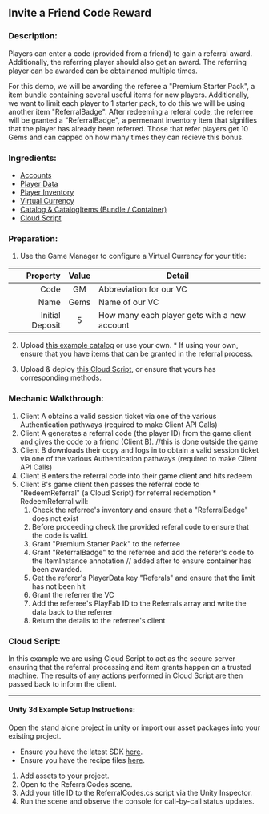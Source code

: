 ## Invite a Friend Code Reward 
### Description:
Players can enter a code (provided from a friend) to gain a referral award. Additionally, the referring player should also get an award. The referring player can be awarded can be obtainaned multiple times. 

 For this demo, we will be awarding the referee a "Premium Starter Pack", a item bundle containing several useful items for new players. Additionally, we want to limit each player to 1 starter pack, to do this we will be using another item "ReferralBadge". After redeeming a referal code, the referree will be granted a "ReferralBadge", a permenant inventory item that signifies that the player has already been referred. Those that refer players get 10 Gems and can capped on how many times they can recieve this bonus.

### Ingredients:
  * [Accounts](https://api.playfab.com/docs/building-blocks#Accounts)
  * [Player Data](https://api.playfab.com/docs/building-blocks#Player_Data)
  * [Player Inventory](https://api.playfab.com/docs/building-blocks#Player_Inventory)
  * [Virtual Currency](https://api.playfab.com/docs/building-blocks#Virtual_Currency)
  * [Catalog & CatalogItems (Bundle / Container)](https://api.playfab.com/docs/building-blocks#Catalog)
  * [Cloud Script](https://api.playfab.com/docs/building-blocks#Cloud_Script)

### Preparation:
  1. Use the Game Manager to configure a Virtual Currency for your title:

  | Property | Value | Detail
  ---: | :---: | --- 
  Code | GM | Abbreviation for our VC
  Name | Gems | Name of our VC
  Initial Deposit | 5 | How many each player gets with a new account

  2. Upload [this example catalog](/Recipes/ReferralCodes/PlayFab-JSON/Catalog.json) or use your own.
    * If using your own, ensure that you have items that can be granted in the referral process.

  3. Upload & deploy [this Cloud Script](/Recipes/ReferralCodes/CloudScript.js), or ensure that yours has corresponding methods.

### Mechanic Walkthrough:
  1. Client A obtains a valid session ticket via one of the various Authentication pathways (required to make Client API Calls)
  2. Client A generates a referral code (the player ID) from the game client and gives the code to a friend (Client B). //this is done outside the game
  3. Client B downloads their copy and logs in to obtain a valid session ticket via one of the various Authentication pathways (required to make Client API Calls)
  4. Client B enters the referral code into their game client and hits redeem
  5. Client B's game client then passes the referral code to "RedeemReferral" (a Cloud Script) for referral redemption
    * RedeemReferral will:
      1) Check the referree's inventory and ensure that a "ReferralBadge" does not exist
      2) Before proceeding check the provided referal code to ensure that the code is valid. 
      3) Grant "Premium Starter Pack" to the referree
      4) Grant "ReferralBadge" to the referree and add the referer's code to the ItemInstance annotation  // added after to ensure container has been awarded.
      5) Get the referer's PlayerData key "Referals" and ensure that the limit has not been hit
      6) Grant the referrer the VC 
      7) Add the referree's PlayFab ID to the Referrals array and write the data back to the referrer
      8) Return the details to the referree's client 

### Cloud Script:
In this example we are using Cloud Script to act as the secure server ensuring that the referral processing and item grants happen on a trusted machine. The results of any actions performed in Cloud Script are then passed back to inform the client.


----

#### Unity 3d Example Setup Instructions:
Open the stand alone project in unity or import our asset packages into your existing project.
  * Ensure you have the latest SDK [here](https://github.com/PlayFab/UnitySDK/raw/versioned/PlayFabClientSDK.unitypackage).
  * Ensure you have the recipe files [here](/Recipes/ReferralCodes/Unity3d-Example/ReferralCodesRecipe.unitypackage).
  
  1. Add assets to your project. 
  2. Open to the ReferralCodes scene.
  3. Add your title ID to the ReferralCodes.cs script via the Unity Inspector.
  4. Run the scene and observe the console for call-by-call status updates.